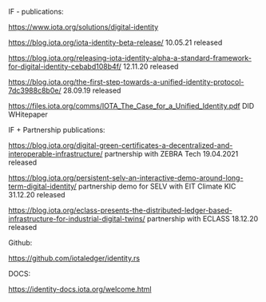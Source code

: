 IF - publications:

https://www.iota.org/solutions/digital-identity

https://blog.iota.org/iota-identity-beta-release/ 10.05.21 released

https://blog.iota.org/releasing-iota-identity-alpha-a-standard-framework-for-digital-identity-cebabd108b4f/ 12.11.20 released

https://blog.iota.org/the-first-step-towards-a-unified-identity-protocol-7dc3988c8b0e/ 28.09.19 released

https://files.iota.org/comms/IOTA_The_Case_for_a_Unified_Identity.pdf DID WHitepaper

IF + Partnership publications:

https://blog.iota.org/digital-green-certificates-a-decentralized-and-interoperable-infrastructure/ partnership with ZEBRA Tech 19.04.2021 released

https://blog.iota.org/persistent-selv-an-interactive-demo-around-long-term-digital-identity/ partnership demo for SELV with EIT Climate KIC 31.12.20 released

https://blog.iota.org/eclass-presents-the-distributed-ledger-based-infrastructure-for-industrial-digital-twins/ partnership with ECLASS 18.12.20 released

Github:

https://github.com/iotaledger/identity.rs

DOCS:

https://identity-docs.iota.org/welcome.html
